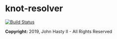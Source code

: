 # knot-resolver
[![Build Status](https://jenkins.stopbreakingit.net/buildStatus/icon?job=Ansible%2Fknot-resolver%2Fmaster)](https://jenkins.stopbreakingit.net/job/Ansible/job/knot-resolver/job/master/)

**Copyright:** 2019, John Hasty II - All Rights Reserved